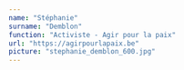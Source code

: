 ```yaml
---
name: "Stéphanie"
surname: "Demblon"
function: "Activiste - Agir pour la paix"
url: "https://agirpourlapaix.be"
picture: "stephanie_demblon_600.jpg"
---
```

